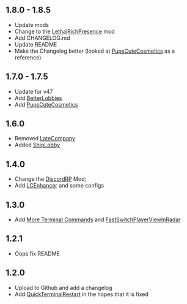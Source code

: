 ## 1.8.0 - 1.8.5

- Update mods
- Change to the [LethalRichPresence](https://thunderstore.io/c/lethal-company/p/mrov/LethalRichPresence/) mod
- Add CHANGELOG.md
- Update README
- Make the Changelog better (looked at [PupsCuteCosmetics](https://thunderstore.io/c/lethal-company/p/PupVR/Pups_Cute_Cosmetics/changelog/) as a reference)

## 1.7.0 - 1.7.5

- Update for v47
- Add [BetterLobbies](https://thunderstore.io/c/lethal-company/p/Ryokune/Better_Lobbies/)
- Add [PupsCuteCosmetics](https://thunderstore.io/c/lethal-company/p/PupVR/Pups_Cute_Cosmetics/)

## 1.6.0

- Removed [LateCompany](https://thunderstore.io/c/lethal-company/p/anormaltwig/LateCompany/)
- Added [ShipLobby](https://thunderstore.io/c/lethal-company/p/tinyhoot/ShipLobby/)

## 1.4.0

- Change the [DiscordRP](https://thunderstore.io/c/lethal-company/p/Giltong/LethalCompanyDRP/) Mod;
- Add [LCEnhancer](https://thunderstore.io/c/lethal-company/p/Mom_Llama/Lethal_Company_Enhancer/) and some configs

## 1.3.0

- Add [More Terminal Commands](https://thunderstore.io/c/lethal-company/p/NavarroTech/MoreTerminalCommands/) and [FastSwitchPlayerViewInRadar](https://thunderstore.io/c/lethal-company/p/kRYstall9/FastSwitchPlayerViewInRadar/)

## 1.2.1

- Oops fix README

## 1.2.0

- Upload to Github and add a changelog
- Add [QuickTerminalRestart](https://thunderstore.io/c/lethal-company/p/Clementinise/QuickTerminalRestart/) in the hopes that it is fixed